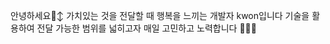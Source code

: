 
안녕하세요🙂‍↕️
가치있는 것을 전달할 때 행복을 느끼는 개발자 kwon입니다
기술을 활용하여 전달 가능한 범위를 넓히고자 매일 고민하고 노력합니다 🏃🏻‍♂️

<!--
**kw0n0/kw0n0** is a ✨ _special_ ✨ repository because its `README.md` (this file) appears on your GitHub profile.

Here are some ideas to get you started:

- 🔭 I’m currently working on ...
- 🌱 I’m currently learning ...
- 👯 I’m looking to collaborate on ...
- 🤔 I’m looking for help with ...
- 💬 Ask me about ...
- 📫 How to reach me: ...
- 😄 Pronouns: ...
- ⚡ Fun fact: ...
-->
